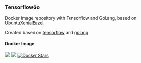 ### TensorflowGo

Docker image repository with Tensorflow and GoLang, based on [UbuntuXenialBazel]

Created based on [tensorflow] and [golang]

   [golang]: <https://github.com/docker-library/golang/tree/master/1.7>
   [tensorflow]: <https://github.com/tensorflow/tensorflow/tree/master/tensorflow/tools/docker>
   [UbuntuXenialBazel]: <https://github.com/MrJaqbq/UbuntuXenialBazel>

#### Docker Image
[![](https://images.microbadger.com/badges/version/bentou/tensorflowgo.svg)](https://microbadger.com/images/bentou/tensorflowgo "TensorflowGo ") [![](https://images.microbadger.com/badges/image/bentou/tensorflowgo.svg)](https://microbadger.com/images/bentou/tensorflowgo "TensorflowGo") [![Docker Stars](https://img.shields.io/docker/stars/bentou/tensorflowgo.svg)](https://hub.docker.com/r/bentou/tensorflowgo/)
